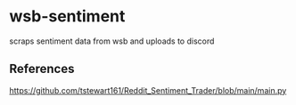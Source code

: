 # wsb-sentiment
scraps sentiment data from wsb and uploads to discord


## References

https://github.com/tstewart161/Reddit_Sentiment_Trader/blob/main/main.py